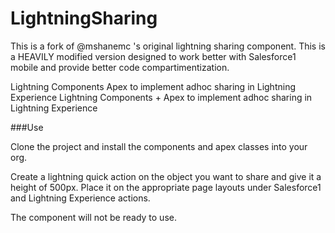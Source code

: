 # LightningSharing
This is a fork of @mshanemc 's original lightning sharing component. This is a HEAVILY modified version designed to work better with Salesforce1 mobile and provide better code compartimentization.


Lightning Components  Apex to implement adhoc sharing in Lightning Experience		  Lightning Components + Apex to implement adhoc sharing in Lightning Experience

###Use

Clone the project and install the components and apex classes into your org.

Create a lightning quick action on the object you want to share and give it a height of 500px. Place it on the appropriate page layouts under Salesforce1 and Lightning Experience actions.

The component will not be ready to use.


